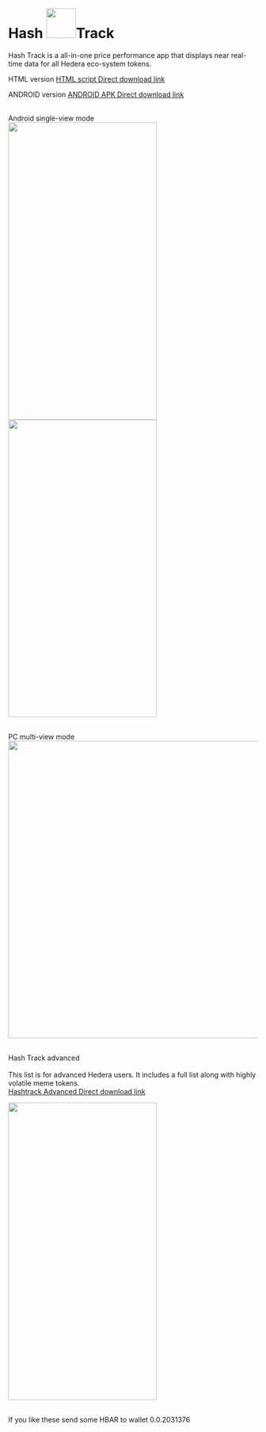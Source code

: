 # Hash <image src="https://scontent-ord5-1.xx.fbcdn.net/v/t1.15752-9/350364405_1706877683058238_840596150748564760_n.png?_nc_cat=106&ccb=1-7&_nc_sid=ae9488&_nc_ohc=va-ozH6t4wcAX9__VeL&_nc_ht=scontent-ord5-1.xx&oh=03_AdQj4rztQjItIiCnWjZh4cKGgcA1t35sXb9_ESPKkPTlnA&oe=649CC2F2" width="60" height="60" >Track
Hash Track is a all-in-one price performance app that displays near real-time data for all Hedera eco-system tokens.

 HTML version
 <a href="https://drive.google.com/file/d/1cIp_o1K3iewO9Vfk7AmfRbqZ2h0G5tBv/view?usp=drive_link">HTML script Direct download link</a>
 
  ANDROID version
 <a href="https://drive.google.com/file/d/1V4iJ1KAJKYiXYX16ukcq12aGLDIWTHdc/view?usp=drive_link"> ANDROID APK  Direct download link</a>
 
<br> Android single-view mode</br> 
 <image src="https://scontent-msp1-1.xx.fbcdn.net/v/t1.15752-9/348356594_161304863420548_8144081008170827079_n.jpg?_nc_cat=108&ccb=1-7&_nc_sid=ae9488&_nc_ohc=tRtMvvtRHIsAX_tVTAm&_nc_ht=scontent-msp1-1.xx&oh=03_AdQeB6D-QChhPD7_mzBGFUL5slJ77pvZPDupUuo89X3_MA&oe=64A470D6" width="300" height="600" >
  <image src="https://scontent-msp1-1.xx.fbcdn.net/v/t1.15752-9/348361522_6223388434435091_1993952218116999681_n.jpg?_nc_cat=107&ccb=1-7&_nc_sid=ae9488&_nc_ohc=9ERDIAxqS_AAX_1UXve&_nc_ht=scontent-msp1-1.xx&oh=03_AdSD06piIUlNWU2usQjLx7viKE6g3Sw5khfvbl703a2pqw&oe=64A5EF34" width="300" height="600" >
 
 <br> PC multi-view mode</br>
 <image src="https://scontent-msp1-1.xx.fbcdn.net/v/t1.15752-9/344775230_910738746757791_1107924053613026783_n.png?_nc_cat=104&ccb=1-7&_nc_sid=ae9488&_nc_ohc=Z0fDkYsYLgkAX-HhVLF&_nc_ht=scontent-msp1-1.xx&oh=03_AdQ_-706WSQ2TNg38dqONLJ0F8aZ_XA-XEJqs2QS0g3fOw&oe=64A457EE" width="900" height="600" >

 <br>Hash Track advanced</br>
 <br>This list is for advanced Hedera users. It includes a full list along with highly volatile meme tokens.</br>
 <a href="https://drive.google.com/file/d/1fDUIZWZpei7zHa8p5I7uL66l4yN5DVpg/view?usp=drive_link"> Hashtrack Advanced Direct download link</a>
 
 <image src="https://scontent-ord5-1.xx.fbcdn.net/v/t1.15752-9/350347300_1399920580786995_7962366737636499268_n.png?_nc_cat=111&ccb=1-7&_nc_sid=ae9488&_nc_ohc=4Ipe2yWIoBMAX-1XP2W&_nc_ht=scontent-ord5-1.xx&oh=03_AdQKlPWnt1vnkLYULBRxoFXjL_kCGnma2xkMKA02AtQ7RQ&oe=649CC5EF" width="300" height="600" >
 
 <br> If you like these send some HBAR to wallet 0.0.2031376</br>
 
 

